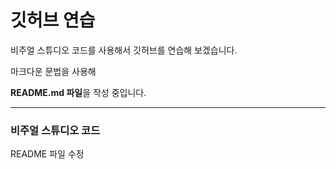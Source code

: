 # 깃허브 연습

비주얼 스튜디오 코드를 사용해서 깃허브를 연습해 보겠습니다.

마크다운 문법을 사용해

**README.md 파일**을 작성 중입니다.

------------------------------------------

### 비주얼 스튜디오 코드

README 파일 수정